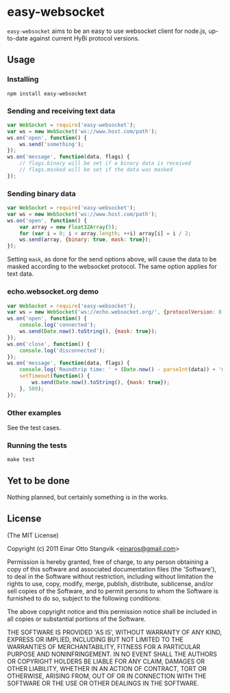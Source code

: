 # easy-websocket #

`easy-websocket` aims to be an easy to use websocket client for node.js, up-to-date against current HyBi protocol versions.

## Usage ##

### Installing ###

`npm install easy-websocket`

### Sending and receiving text data ###

```js
var WebSocket = require('easy-websocket');
var ws = new WebSocket('ws://www.host.com/path');
ws.on('open', function() {
    ws.send('something');
});
ws.on('message', function(data, flags) {
    // flags.binary will be set if a binary data is received
    // flags.masked will be set if the data was masked
});
```
    
### Sending binary data ###

```js
var WebSocket = require('easy-websocket');
var ws = new WebSocket('ws://www.host.com/path');
ws.on('open', function() {
    var array = new Float32Array(5);
    for (var i = 0; i < array.length; ++i) array[i] = i / 2;
    ws.send(array, {binary: true, mask: true});
});
```

Setting `mask`, as done for the send options above, will cause the data to be masked according to the websocket protocol. The same option applies for text data.

### echo.websocket.org demo ###

```js
var WebSocket = require('easy-websocket');
var ws = new WebSocket('ws://echo.websocket.org/', {protocolVersion: 8, origin: 'http://websocket.org'});
ws.on('open', function() {
    console.log('connected');
    ws.send(Date.now().toString(), {mask: true});
});
ws.on('close', function() {
    console.log('disconnected');
});
ws.on('message', function(data, flags) {
    console.log('Roundtrip time: ' + (Date.now() - parseInt(data)) + 'ms', flags);
    setTimeout(function() {
        ws.send(Date.now().toString(), {mask: true});
    }, 500);
});
```

### Other examples ###

See the test cases.

### Running the tests ###

`make test`

## Yet to be done ##

Nothing planned, but certainly something is in the works.

## License ##

(The MIT License)

Copyright (c) 2011 Einar Otto Stangvik &lt;einaros@gmail.com&gt;

Permission is hereby granted, free of charge, to any person obtaining
a copy of this software and associated documentation files (the
'Software'), to deal in the Software without restriction, including
without limitation the rights to use, copy, modify, merge, publish,
distribute, sublicense, and/or sell copies of the Software, and to
permit persons to whom the Software is furnished to do so, subject to
the following conditions:

The above copyright notice and this permission notice shall be
included in all copies or substantial portions of the Software.

THE SOFTWARE IS PROVIDED 'AS IS', WITHOUT WARRANTY OF ANY KIND,
EXPRESS OR IMPLIED, INCLUDING BUT NOT LIMITED TO THE WARRANTIES OF
MERCHANTABILITY, FITNESS FOR A PARTICULAR PURPOSE AND NONINFRINGEMENT.
IN NO EVENT SHALL THE AUTHORS OR COPYRIGHT HOLDERS BE LIABLE FOR ANY
CLAIM, DAMAGES OR OTHER LIABILITY, WHETHER IN AN ACTION OF CONTRACT,
TORT OR OTHERWISE, ARISING FROM, OUT OF OR IN CONNECTION WITH THE
SOFTWARE OR THE USE OR OTHER DEALINGS IN THE SOFTWARE.
